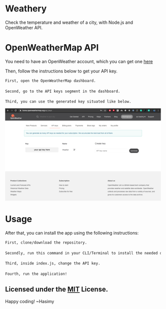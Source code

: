 # Weathery
Check the temperature and weather of a city, with Node.js and OpenWeather API.

# OpenWeatherMap API

You need to have an OpenWeather account, which you can get one [here](https://openweathermap.org/register) 

Then, follow the instructions below to get your API key.

```sh
First, open the OpenWeatherMap dashboard. 

Second, go to the API keys segment in the dashboard.

Third, you can use the generated key situated like below.

```
![API Key](docs/img/api.png)

# Usage

After that, you can install the app using the following instructions:

```sh
First, clone/download the repository.

Secondly, run this command in your CLI/Terminal to install the needed dependencies (npm install --save).

Third, inside index.js, change the API key.

Fourth, run the application!

```

## Licensed under the [MIT](https://raw.githubusercontent.com/hasimy-as/Weathery/master/LICENSE) License.

Happy coding!
~Hasimy
